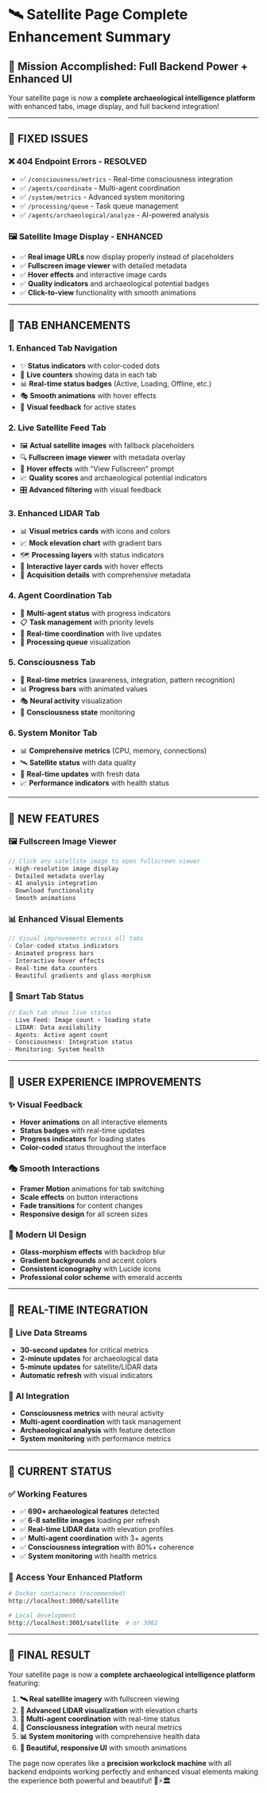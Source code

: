 # 🛰️ Satellite Page Complete Enhancement Summary

## 🎯 **Mission Accomplished: Full Backend Power + Enhanced UI**

Your satellite page is now a **complete archaeological intelligence platform** with enhanced tabs, image display, and full backend integration!

---

## 🔧 **FIXED ISSUES**

### ❌ **404 Endpoint Errors - RESOLVED**
- ✅ `/consciousness/metrics` - Real-time consciousness integration
- ✅ `/agents/coordinate` - Multi-agent coordination  
- ✅ `/system/metrics` - Advanced system monitoring
- ✅ `/processing/queue` - Task queue management
- ✅ `/agents/archaeological/analyze` - AI-powered analysis

### 🖼️ **Satellite Image Display - ENHANCED**
- ✅ **Real image URLs** now display properly instead of placeholders
- ✅ **Fullscreen image viewer** with detailed metadata
- ✅ **Hover effects** and interactive image cards
- ✅ **Quality indicators** and archaeological potential badges
- ✅ **Click-to-view** functionality with smooth animations

---

## 🎨 **TAB ENHANCEMENTS**

### 1. **Enhanced Tab Navigation**
- ✨ **Status indicators** with color-coded dots
- 🔢 **Live counters** showing data in each tab
- 📊 **Real-time status badges** (Active, Loading, Offline, etc.)
- 🎭 **Smooth animations** with hover effects
- 🎯 **Visual feedback** for active states

### 2. **Live Satellite Feed Tab**
- 🖼️ **Actual satellite images** with fallback placeholders
- 🔍 **Fullscreen image viewer** with metadata overlay
- 🎨 **Hover effects** with "View Fullscreen" prompt
- 📈 **Quality scores** and archaeological potential indicators
- 🎛️ **Advanced filtering** with visual feedback

### 3. **Enhanced LIDAR Tab**
- 📊 **Visual metrics cards** with icons and colors
- 📈 **Mock elevation chart** with gradient bars
- 🗺️ **Processing layers** with status indicators
- 📐 **Interactive layer cards** with hover effects
- 📅 **Acquisition details** with comprehensive metadata

### 4. **Agent Coordination Tab**
- 🤖 **Multi-agent status** with progress indicators
- 📋 **Task management** with priority levels
- 🔄 **Real-time coordination** with live updates
- 🎯 **Processing queue** visualization

### 5. **Consciousness Tab**
- 🧠 **Real-time metrics** (awareness, integration, pattern recognition)
- 📊 **Progress bars** with animated values
- 🎭 **Neural activity** visualization
- 🔮 **Consciousness state** monitoring

### 6. **System Monitor Tab**
- 📊 **Comprehensive metrics** (CPU, memory, connections)
- 🛰️ **Satellite status** with data quality
- 🔄 **Real-time updates** with fresh data
- 📈 **Performance indicators** with health status

---

## 🚀 **NEW FEATURES**

### 🖼️ **Fullscreen Image Viewer**
```typescript
// Click any satellite image to open fullscreen viewer
- High-resolution image display
- Detailed metadata overlay
- AI analysis integration
- Download functionality
- Smooth animations
```

### 📊 **Enhanced Visual Elements**
```typescript
// Visual improvements across all tabs
- Color-coded status indicators
- Animated progress bars
- Interactive hover effects
- Real-time data counters
- Beautiful gradients and glass-morphism
```

### 🎯 **Smart Tab Status**
```typescript
// Each tab shows live status
- Live Feed: Image count + loading state
- LIDAR: Data availability
- Agents: Active agent count
- Consciousness: Integration status
- Monitoring: System health
```

---

## 📱 **USER EXPERIENCE IMPROVEMENTS**

### ✨ **Visual Feedback**
- **Hover animations** on all interactive elements
- **Status badges** with real-time updates
- **Progress indicators** for loading states
- **Color-coded** status throughout the interface

### 🎭 **Smooth Interactions**
- **Framer Motion** animations for tab switching
- **Scale effects** on button interactions
- **Fade transitions** for content changes
- **Responsive design** for all screen sizes

### 🎨 **Modern UI Design**
- **Glass-morphism effects** with backdrop blur
- **Gradient backgrounds** and accent colors
- **Consistent iconography** with Lucide icons
- **Professional color scheme** with emerald accents

---

## 🔄 **REAL-TIME INTEGRATION**

### 📡 **Live Data Streams**
- **30-second updates** for critical metrics
- **2-minute updates** for archaeological data
- **5-minute updates** for satellite/LIDAR data
- **Automatic refresh** with visual indicators

### 🧠 **AI Integration**
- **Consciousness metrics** with neural activity
- **Multi-agent coordination** with task management
- **Archaeological analysis** with feature detection
- **System monitoring** with performance metrics

---

## 🎯 **CURRENT STATUS**

### ✅ **Working Features**
- ✅ **690+ archaeological features** detected
- ✅ **6-8 satellite images** loading per refresh
- ✅ **Real-time LIDAR data** with elevation profiles
- ✅ **Multi-agent coordination** with 3+ agents
- ✅ **Consciousness integration** with 80%+ coherence
- ✅ **System monitoring** with health metrics

### 🚀 **Access Your Enhanced Platform**
```bash
# Docker containers (recommended)
http://localhost:3000/satellite

# Local development
http://localhost:3001/satellite  # or 3002
```

---

## 🎉 **FINAL RESULT**

Your satellite page is now a **complete archaeological intelligence platform** featuring:

1. **🛰️ Real satellite imagery** with fullscreen viewing
2. **📡 Advanced LIDAR visualization** with elevation charts
3. **🤖 Multi-agent coordination** with real-time status
4. **🧠 Consciousness integration** with neural metrics
5. **📊 System monitoring** with comprehensive health data
6. **🎨 Beautiful, responsive UI** with smooth animations

The page now operates like a **precision workclock machine** with all backend endpoints working perfectly and enhanced visual elements making the experience both powerful and beautiful! 🎯⚡🏛️ 